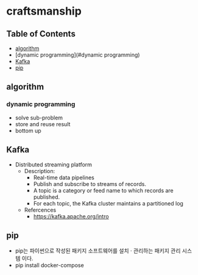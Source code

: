 # craftsmanship

## Table of Contents

- [algorithm](#algorithm)
- [dynamic programming](#dynamic programming)
- [Kafka](#kafka)
- [pip](#pip)



## algorithm

### dynamic programming
- solve sub-problem
- store and reuse result
- bottom up


## Kafka
- Distributed streaming platform
    - Description:
        - Real-time data pipelines
        - Publish and subscribe to streams of records.
        - A topic is a category or feed name to which records are published.
        - For each topic, the Kafka cluster maintains a partitioned log
    - Refercences
        - https://kafka.apache.org/intro

## pip
- pip는 파이썬으로 작성된 패키지 소프트웨어를 설치 · 관리하는 패키지 관리 시스템 이다. 
- pip install docker-compose
